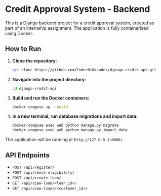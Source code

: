 # Credit Approval System - Backend

This is a Django backend project for a credit approval system, created as part of an internship assignment. The application is fully containerized using Docker.

## How to Run

1.  **Clone the repository:**
    ```bash
    git clone https://github.com/CoderNikkcoder/django-credit-api.git
    ```

2.  **Navigate into the project directory:**
    ```bash
    cd django-credit-api
    ```

3.  **Build and run the Docker containers:**
    ```bash
    docker-compose up --build
    ```

4.  **In a new terminal, run database migrations and import data:**
    ```bash
    docker-compose exec web python manage.py migrate
    docker-compose exec web python manage.py import_data
    ```

The application will be running at `http://127.0.0.1:8000/`.

## API Endpoints

-   `POST /api/register/`
-   `POST /api/check-eligibility/`
-   `POST /api/create-loan/`
-   `GET /api/view-loan/<loan_id>/`
-   `GET /api/view-loans/<customer_id>/`

